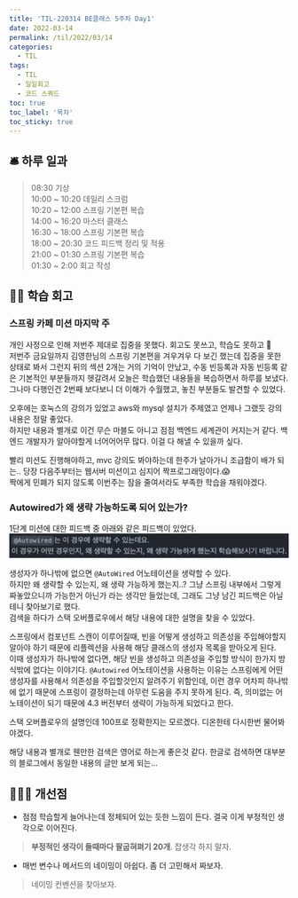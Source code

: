 ```yaml
---
title: 'TIL-220314 BE클래스 5주차 Day1'
date: 2022-03-14
permalink: /til/2022/03/14
categories:
  - TIL
tags:
  - TIL
  - 일일회고
  - 코드 스쿼드
toc: true
toc_label: '목차'
toc_sticky: true
---
```


<!--more-->


## 🛎 하루 일과

> 08:30  기상  
> 10:00 ~ 10:20 데일리 스크럼  
> 10:20 ~ 12:00 스프링 기본편 복습  
> 14:00 ~ 16:20 마스터 클래스  
> 16:30 ~ 18:00 스프링 기본편 복습  
> 18:00 ~ 20:30 코드 피드백 정리 및 적용  
> 21:00 ~ 01:30 스프링 기본편 복습  
> 01:30 ~ 2:00 회고 작성

## 👨‍💻 학습 회고

### 스프링 카페 미션 마지막 주

개인 사정으로 인해 저번주 제대로 집중을 못했다. 회고도 못쓰고, 학습도 못하고 🤮  
저번주 금요일까지 김영한님의 스프링 기본편을 겨우겨우 다 보긴 했는데 집중을 못한 상태로 봐서 그런지 뒤의 섹션 2개는 거의 기억이 안났고, 수동 빈등록과 자동 빈등록 같은 기본적인 부분들까지 헷갈려서 오늘은 학습했던 내용들을 복습하면서 하루를 보냈다.
그나마 다행인건 2번째 보다보니 더 이해가 수월했고, 놓친 부분들도 발견할 수 있었다.

오후에는 호눅스의 강의가 있었고 aws와 mysql 설치가 주제였고 언제나 그랬듯 강의 내용은 정말 좋았다.  
하지만 내용과 별개로 이건 무슨 마블도 아니고 점점 백엔드 세계관이 커지는거 같다. 백엔드 개발자가 알아야할게 너어어어무 많다. 이걸 다 해낼 수 있을까 싶다.

빨리 미션도 진행해야하고, mvc 강의도 봐야하는데 한주가 날아가니 조급함이 배가 되는.. 당장 다음주부터는 웹서버 미션이고 심지어 짝프로그래밍이다.😱   
짝에게 민폐가 되지 않도록 이번주는 잠을 줄여서라도 부족한 학습을 채워야겠다.  


### Autowired가 왜 생략 가능하도록 되어 있는가?
1단계 미션에 대한 피드백 중 아래와 같은 피드백이 있었다.
![feedback](../../../../assets/images/til/feedback.png)

생성자가 하나밖에 없으면 `@AutoWired` 어노테이션을 생략할 수 있다.   
하지만 왜 생략할 수 있는지, 왜 생략 가능하게 했는지..? 그냥 스프링 내부에서 그렇게 짜놓았으니까 가능한거 아닌가 라는 생각만 들었는데, 그래도 그냥 남긴 피드백은 아닐테니 찾아보기로 했다.  
검색을 하다가 스택 오버플로우에서 해당 내용에 대한 설명을 찾을 수 있었다.

스프링에서 컴포넌트 스캔이 이루어질때, 빈을 어떻게 생성하고 의존성을 주입해야할지 알아야 하기 때문에 리플렉션을 사용해 해당 클래스의 생성자 목록을 받아오게 된다.  
이때 생성자가 하나밖에 없다면, 해당 빈을 생성하고 의존성을 주입할 방식이 한가지 방식밖에 없다는 이야기다. `@Autowired` 어노테이션을 사용하는 이유는 스프링에게 어떤 생성자를 사용해서 의존성을 주입할것인지 알려주기 위함인데, 이런 경우 어차피 하나밖에 없기 때문에 스프링이 결정하는데 아무런 도움을 주지 못하게 된다. 즉, 의미없는 어노테이션이 되기 때문에 4.3 버전부터 생략이 가능하게 되었다고 한다.

스택 오버플로우의 설명인데 100프로 정확한지는 모르겠다. 디온한테 다시한번 물어봐야겠다.

해당 내용과 별개로 웬만한 검색은 영어로 하는게 좋은것 같다. 한글로 검색하면 대부분의 블로그에서 동일한 내용의 글만 보게 되는...


## 🙋🏻‍♂️ 개선점
- 점점 학습할게 늘어나는데 정체되어 있는 듯한 느낌이 든다. 결국 이게 부정적인 생각으로 이어진다.
> **부정적인 생각이 들때마다 팔굽혀펴기 20개**. 잡생각 하지 말자.

- 매번 변수나 메서드의 네이밍이 아쉽다. 좀 더 고민해서 짜보자.
> 네이밍 컨벤션을 찾아보자.
